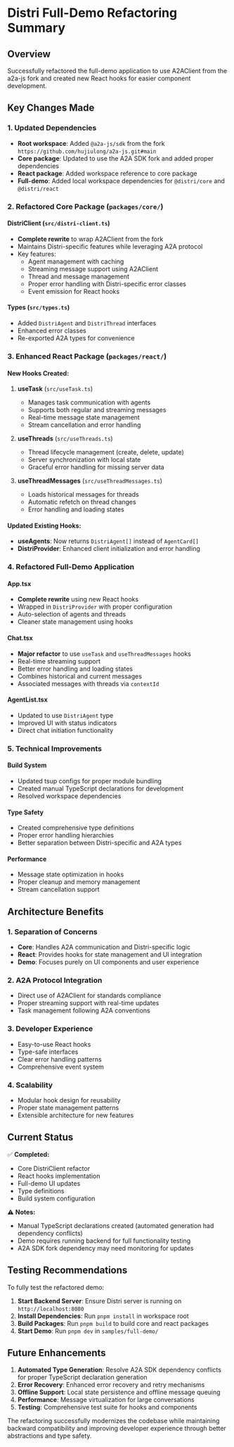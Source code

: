 # Distri Full-Demo Refactoring Summary

## Overview
Successfully refactored the full-demo application to use A2AClient from the a2a-js fork and created new React hooks for easier component development.

## Key Changes Made

### 1. Updated Dependencies
- **Root workspace**: Added `@a2a-js/sdk` from the fork `https://github.com/hujiulong/a2a-js.git#main`
- **Core package**: Updated to use the A2A SDK fork and added proper dependencies
- **React package**: Added workspace reference to core package
- **Full-demo**: Added local workspace dependencies for `@distri/core` and `@distri/react`

### 2. Refactored Core Package (`packages/core/`)

#### DistriClient (`src/distri-client.ts`)
- **Complete rewrite** to wrap A2AClient from the fork
- Maintains Distri-specific features while leveraging A2A protocol
- Key features:
  - Agent management with caching
  - Streaming message support using A2AClient
  - Thread and message management
  - Proper error handling with Distri-specific error classes
  - Event emission for React hooks

#### Types (`src/types.ts`)
- Added `DistriAgent` and `DistriThread` interfaces
- Enhanced error classes
- Re-exported A2A types for convenience

### 3. Enhanced React Package (`packages/react/`)

#### New Hooks Created:

1. **useTask** (`src/useTask.ts`)
   - Manages task communication with agents
   - Supports both regular and streaming messages
   - Real-time message state management
   - Stream cancellation and error handling

2. **useThreads** (`src/useThreads.ts`)
   - Thread lifecycle management (create, delete, update)
   - Server synchronization with local state
   - Graceful error handling for missing server data

3. **useThreadMessages** (`src/useThreadMessages.ts`)
   - Loads historical messages for threads
   - Automatic refetch on thread changes
   - Error handling and loading states

#### Updated Existing Hooks:
- **useAgents**: Now returns `DistriAgent[]` instead of `AgentCard[]`
- **DistriProvider**: Enhanced client initialization and error handling

### 4. Refactored Full-Demo Application

#### App.tsx
- **Complete rewrite** using new React hooks
- Wrapped in `DistriProvider` with proper configuration
- Auto-selection of agents and threads
- Cleaner state management using hooks

#### Chat.tsx
- **Major refactor** to use `useTask` and `useThreadMessages` hooks
- Real-time streaming support
- Better error handling and loading states
- Combines historical and current messages
- Associated messages with threads via `contextId`

#### AgentList.tsx
- Updated to use `DistriAgent` type
- Improved UI with status indicators
- Direct chat initiation functionality

### 5. Technical Improvements

#### Build System
- Updated tsup configs for proper module bundling
- Created manual TypeScript declarations for development
- Resolved workspace dependencies

#### Type Safety
- Created comprehensive type definitions
- Proper error handling hierarchies
- Better separation between Distri-specific and A2A types

#### Performance
- Message state optimization in hooks
- Proper cleanup and memory management
- Stream cancellation support

## Architecture Benefits

### 1. Separation of Concerns
- **Core**: Handles A2A communication and Distri-specific logic
- **React**: Provides hooks for state management and UI integration
- **Demo**: Focuses purely on UI components and user experience

### 2. A2A Protocol Integration
- Direct use of A2AClient for standards compliance
- Proper streaming support with real-time updates
- Task management following A2A conventions

### 3. Developer Experience
- Easy-to-use React hooks
- Type-safe interfaces
- Clear error handling patterns
- Comprehensive event system

### 4. Scalability
- Modular hook design for reusability
- Proper state management patterns
- Extensible architecture for new features

## Current Status

✅ **Completed:**
- Core DistriClient refactor
- React hooks implementation
- Full-demo UI updates
- Type definitions
- Build system configuration

⚠️ **Notes:**
- Manual TypeScript declarations created (automated generation had dependency conflicts)
- Demo requires running backend for full functionality testing
- A2A SDK fork dependency may need monitoring for updates

## Testing Recommendations

To fully test the refactored demo:

1. **Start Backend Server**: Ensure Distri server is running on `http://localhost:8080`
2. **Install Dependencies**: Run `pnpm install` in workspace root
3. **Build Packages**: Run `pnpm build` to build core and react packages
4. **Start Demo**: Run `pnpm dev` in `samples/full-demo/`

## Future Enhancements

1. **Automated Type Generation**: Resolve A2A SDK dependency conflicts for proper TypeScript declaration generation
2. **Error Recovery**: Enhanced error recovery and retry mechanisms
3. **Offline Support**: Local state persistence and offline message queuing
4. **Performance**: Message virtualization for large conversations
5. **Testing**: Comprehensive test suite for hooks and components

The refactoring successfully modernizes the codebase while maintaining backward compatibility and improving developer experience through better abstractions and type safety.